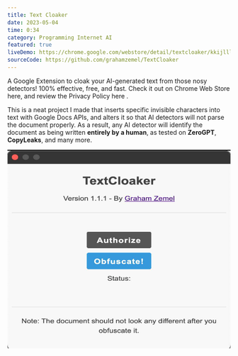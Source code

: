 ```yaml
---
title: Text Cloaker
date: 2023-05-04
time: 0:34
category: Programming Internet AI
featured: true
liveDemo: https://chrome.google.com/webstore/detail/textcloaker/kkijlllkhpclojhcgmdnjcddlmfccgcc
sourceCode: https://github.com/grahamzemel/TextCloaker
---
```

<script>  
import Link from '$lib/components/Link.svelte'
</script>
<div class="linkBtn">

A Google Extension to cloak your AI-generated text from those nosy detectors! 100% effective, free, and fast. Check it out on Chrome Web Store <Link href='https://chrome.google.com/webstore/detail/textcloaker/kkijlllkhpclojhcgmdnjcddlmfccgcc'>here</Link>, and review the Privacy Policy <Link href='https://grahamzemel.com/privacypolicy.html'>here</Link> .

This is a neat project I made that inserts specific invisible characters into text with Google Docs APIs, and alters it so that AI detectors will not parse the document properly. As a result, any AI detector will identify the document as being written <strong>entirely by a human</strong>, as tested on <strong>ZeroGPT</strong>, <strong>CopyLeaks</strong>, and many more.

<img
     alt="TextCloaker Google Extension"
     loading="lazy"
     decoding="async"
     width="672"
     height="448"
     src="./txtcloaker.png"
/>

</div>